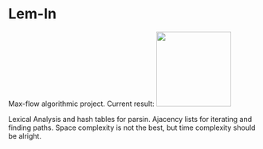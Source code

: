 # Lem-In
Max-flow algorithmic project.
Current result:
<img src="https://github.com/nikunicke/42/blob/master/fillit/resources/current_result.png?raw=true" width="150">

Lexical Analysis and hash tables for parsin. Ajacency lists for iterating and finding paths. Space complexity is not the best, but time complexity should be alright.